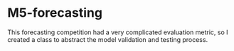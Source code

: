# M5-forecasting

This forecasting competition had a very complicated evaluation metric, so I created a class to abstract the model validation and testing process.
